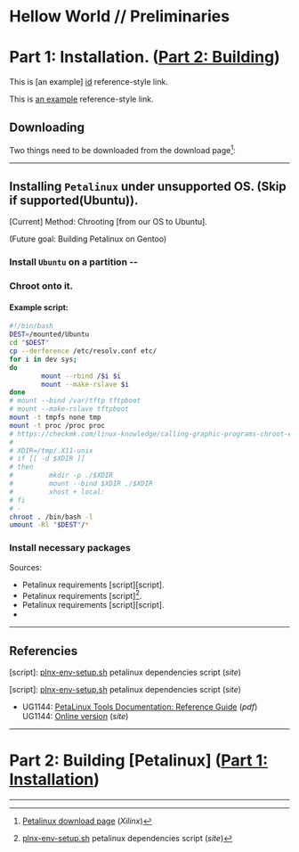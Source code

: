 # Hellow World // Preliminaries

# Part 1: Installation. ([Part 2: Building](#part-2))

This is [an example] [id] reference-style link.

This is [an example][id] reference-style link.


## Downloading

Two things need to be downloaded from the download page[^1]:

---

## Installing `Petalinux` under unsupported OS. (Skip if supported(Ubuntu)).

[Current] Method: Chrooting [from our OS to Ubuntu].

(Future goal: Building Petalinux on Gentoo)

### Install `Ubuntu` on a partition --

### Chroot onto it.

#### Example script:

```bash
#!/bin/bash
DEST=/mounted/Ubuntu
cd "$DEST"
cp --derference /etc/resolv.conf etc/
for i in dev sys;
do
        mount --rbind /$i $i
        mount --make-rslave $i
done
# mount --bind /var/tftp tftpboot
# mount --make-rslave tftpboot
mount -t tmpfs none tmp
mount -t proc /proc proc
# https://checkmk.com/linux-knowledge/calling-graphic-programs-chroot-environment
#                                                                                                                                                                                                                                              
# XDIR=/tmp/.X11-unix                                                                                                                                                                                                                            
# if [[ -d $XDIR ]]                                                                                                                                                                                                                              
# then                                                                                                                                                                                                                                           
#         mkdir -p ./$XDIR                                                                                                                                                                                                                       
#         mount --bind $XDIR ./$XDIR                                                                                                                                                                                                             
#         xhost + local:                                                                                                                                                                                                                         
# fi                                                                                                                                                                                                                                             
# -                                                                                                                                                                                                                                            
chroot . /bin/bash -l                                                                                                                                                                                                                          
umount -Rl "$DEST"/*
```

### Install necessary packages

Sources:

* Petalinux requirements [script][script].
* Petalinux requirements [script][^script].
* Petalinux requirements [script][script].
* 

---

## Referencies

[^1]: [Petalinux download page](https://www.xilinx.com/support/download/index.html/content/xilinx/en/downloadNav/embedded-design-tools.html) (*Xilinx*)

[script]: [plnx-env-setup.sh](https://support.xilinx.com/s/article/73296?language=en_US) petalinux dependencies script (*site*)

[^script]: [plnx-env-setup.sh](https://support.xilinx.com/s/article/73296?language=en_US) petalinux dependencies script (*site*)

[script]: [plnx-env-setup.sh](https://support.xilinx.com/s/article/73296?language=en_US) petalinux dependencies script (*site*)
* UG1144: [PetaLinux Tools Documentation: Reference Guide](https://www.xilinx.com/support/documentation/sw_manuals/xilinx2020_1/ug1144-petalinux-tools-reference-guide.pdf) (*pdf*)  
UG1144: [Online version](https://docs.xilinx.com/r/en-US/ug1144-petalinux-tools-reference-guide/Overview) (*site*)
---

[id]: http://example.com/  "Optional Title Here"

# Part 2: Building [Petalinux] ([Part 1: Installation](#part-1))

---